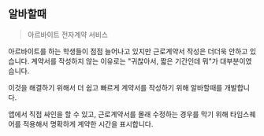 ## 알바할때
> 아르바이트 전자계약 서비스

아르바이트를 하는 학생들이 점점 늘어나고 있지만 근로계약서 작성은 더더욱 안하고 있습니다. 계약서를 작성하지 않는 이유로는 "귀찮아서, 짧은 기간인데 뭐"가 대부분이였습니다.

이것을 해결하기 위해서 더 쉽고 빠르게 계약서를 작성하기 위해 알바할때를 개발합니다.

앱에서 직접 싸인을 할 수 있고, 근로계약서를 몰래 수정하는 경우를 막기 위해 타임스퀘어를 적용해서 명확하게 계약한 시간을 표시합니다.